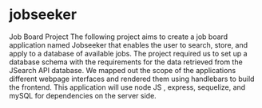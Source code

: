 # jobseeker
Job Board Project
The following project aims to create a job board application named Jobseeker that enables the user to search, store, and apply to a database of available jobs. The project required us to set up a database schema with the requirements for the data retrieved from the JSearch API  database. We mapped out the scope of the applications different webpage interfaces and rendered them using handlebars to build the frontend. This application will use node JS , express, sequelize, and mySQL for dependencies on the server side. 
